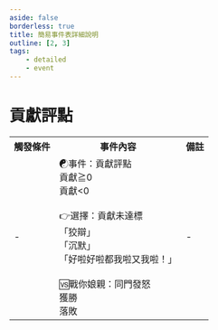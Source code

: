 ```yaml
---
aside: false
borderless: true
title: 簡易事件表詳細說明
outline: [2, 3]
tags:
    - detailed
    - event
---
```


# 貢獻評點

<Table class="timeline-table">
    <tr class="timeline-header">
        <th>觸發條件</th>
        <th>事件內容</th>
        <th>備註</th>
    </tr>
	<tr>
		<td>-</td>
		<td>
			<span title="貢獻-50">☯事件：貢獻評點</span> <br>
			<span title="向心+10、心相+15">貢獻≧0 </span> <br>
			<span title="向心-5、唐中翎-1、心相-20、👉選擇：貢獻未達標">貢獻<0 </span> <br>
			<br>
			👉選擇：貢獻未達標<br>
			<span title="道德-1、處世-2、嘴力+1">「狡辯」 </span> <br>
			<span title="性情-1、唐中翎-2">「沉默」 </span> <br>
			<span title="道德<40可觸發，🆚戰你娘親：同門發怒">「好啦好啦都我啦又我啦！」 </span> <br>	
			<br>
			🆚戰你娘親：同門發怒 <br>
			<span title="生死簿10「小師妹的制裁」">獲勝 </span> <br>
			<span title="生死簿10「小師妹的制裁」">落敗 </span> <br>
		</td>
		<td>-</td>
	</tr>
</table>






